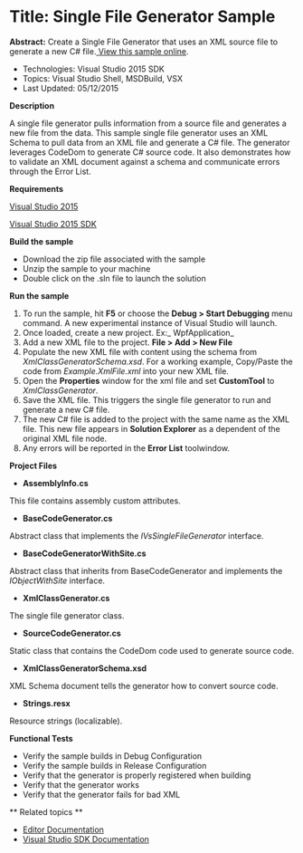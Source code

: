 
# Title: Single File Generator Sample
**Abstract:** Create a Single File Generator that uses an XML source file to
generate a new C# file.[ View this sample online](https://github.com/Microsoft/VSSDK-Extensibility-Samples).

* Technologies: Visual Studio 2015 SDK
* Topics: Visual Studio Shell, MSDBuild, VSX
* Last Updated: 05/12/2015

**Description**

A single file generator pulls information from a source file and generates a
new file from the data. This sample single file generator uses an XML Schema
to pull data from an XML file and generate a C# file. The generator leverages
CodeDom to generate C# source code. It also demonstrates how to validate an
XML document against a schema and communicate errors through the Error List.

**Requirements**

[ Visual Studio 2015 ](http://www.microsoft.com/visualstudio/en-us/try/default.mspx#download)

[ Visual Studio 2015 SDK ](https://www.visualstudio.com/en-us/downloads/visual-studio-2015-downloads-vs.aspx)



**Build the sample**

  * Download the zip file associated with the sample 
  * Unzip the sample to your machine 
  * Double click on the .sln file to launch the solution 



**Run the sample**

  1. To run the sample, hit **F5** or choose the **Debug &gt; Start Debugging** menu command. A new experimental instance of Visual Studio will launch. 
  2. Once loaded, create a new project. Ex:_ WpfApplication_
  3. Add a new XML file to the project. **File &gt; Add &gt; New File**
  4. Populate the new XML file with content using the schema from _XmlClassGeneratorSchema.xsd_. For a working example, Copy/Paste the code from _Example.XmlFile.xml_ into your new XML file. 
  5. Open the **Properties** window for the xml file and set **CustomTool** to _XmlClassGenerator_. 
  6. Save the XML file. This triggers the single file generator to run and generate a new C# file. 
  7. The new C# file is added to the project with the same name as the XML file. This new file appears in **Solution Explorer** as a dependent of the original XML file node. 
  8. Any errors will be reported in the **Error List** toolwindow. 



**Project Files**

* **AssemblyInfo.cs**

This file contains assembly custom attributes.

* **BaseCodeGenerator.cs**

Abstract class that implements the _IVsSingleFileGenerator_ interface.

* **BaseCodeGeneratorWithSite.cs**

Abstract class that inherits from BaseCodeGenerator and implements the
_IObjectWithSite_ interface.

* **XmlClassGenerator.cs**

The single file generator class.

* **SourceCodeGenerator.cs**

Static class that contains the CodeDom code used to generate source code.

* **XmlClassGeneratorSchema.xsd**

XML Schema document tells the generator how to convert source code.

* **Strings.resx**

Resource strings (localizable).



**Functional Tests**

  * Verify the sample builds in Debug Configuration
  * Verify the sample builds in Release Configuration
  * Verify that the generator is properly registered when building
  * Verify that the generator works
  * Verify that the generator fails for bad XML



** Related topics **

  * [ Editor Documentation ](https://msdn.microsoft.com/en-us/library/dd885242(v=vs.140).aspx)
  * [ Visual Studio SDK Documentation ](https://msdn.microsoft.com/en-us/library/bb166441(v=vs.140).aspx)



